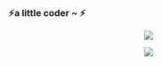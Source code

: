 ### ⚡a little coder ~ ⚡

<p align = "center">
  <img src="https://github-readme-stats.vercel.app/api?username=y-jlord&show_icons=true&theme=tokyonight"/>
</p>
<p align = "center">
  <img src="https://github-readme-stats.vercel.app/api/top-langs/?username=y-jlord&show_icons=true&theme=tokyonight"/>
</p> 


<!--
**y-jlord/y-jlord** is a ✨ _special_ ✨ repository because its `README.md` (this file) appears on your GitHub profile.

Here are some ideas to get you started:

- 🔭 I’m currently working on ...
- 🌱 I’m currently learning ...
- 👯 I’m looking to collaborate on ...
- 🤔 I’m looking for help with ...
- 💬 Ask me about ...
- 📫 How to reach me: ...
- 😄 Pronouns: ...
- ⚡ Fun fact: ...

-->

